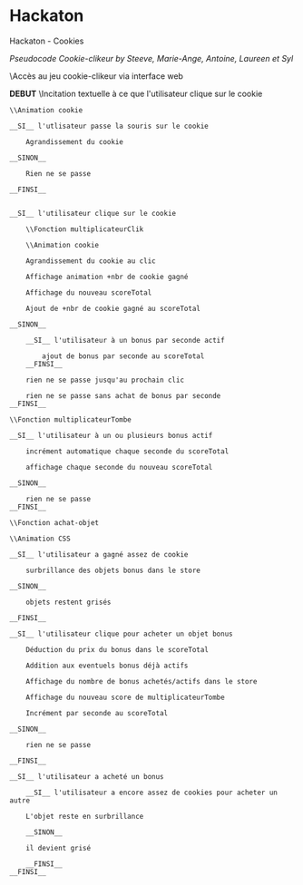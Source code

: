 # Hackaton
Hackaton - Cookies

*Pseudocode Cookie-clikeur by Steeve, Marie-Ange, Antoine, Laureen et Syl*

\\Accès au jeu cookie-clikeur via interface web

__DEBUT__
	\\Incitation textuelle à ce que l'utilisateur clique sur le cookie

	\\Animation cookie

	__SI__ l'utlisateur passe la souris sur le cookie 

		Agrandissement du cookie

	__SINON__

		Rien ne se passe

	__FINSI__
	

	__SI__ l'utilisateur clique sur le cookie
		
		\\Fonction multiplicateurClik

		\\Animation cookie

		Agrandissement du cookie au clic

		Affichage animation +nbr de cookie gagné

		Affichage du nouveau scoreTotal

		Ajout de +nbr de cookie gagné au scoreTotal

	__SINON__

		__SI__ l'utilisateur à un bonus par seconde actif
			
			ajout de bonus par seconde au scoreTotal
		__FINSI__
		
		rien ne se passe jusqu'au prochain clic

		rien ne se passe sans achat de bonus par seconde
	__FINSI__

	\\Fonction multiplicateurTombe

	__SI__ l'utilisateur à un ou plusieurs bonus actif

		incrément automatique chaque seconde du scoreTotal

		affichage chaque seconde du nouveau scoreTotal
	
	__SINON__

		rien ne se passe
	__FINSI__

	\\Fonction achat-objet

	\\Animation CSS

	__SI__ l'utilisateur a gagné assez de cookie
		
		surbrillance des objets bonus dans le store
	
	__SINON__
		
		objets restent grisés

	__FINSI__

	__SI__ l'utilisateur clique pour acheter un objet bonus

		Déduction du prix du bonus dans le scoreTotal

		Addition aux eventuels bonus déjà actifs

		Affichage du nombre de bonus achetés/actifs dans le store

		Affichage du nouveau score de multiplicateurTombe
		
		Incrément par seconde au scoreTotal
	
	__SINON__

		rien ne se passe
	
	__FINSI__

	__SI__ l'utilisateur a acheté un bonus
		
		__SI__ l'utilisateur a encore assez de cookies pour acheter un autre

		L'objet reste en surbrillance

		__SINON__ 

		il devient grisé

		__FINSI__
	__FINSI__

		



